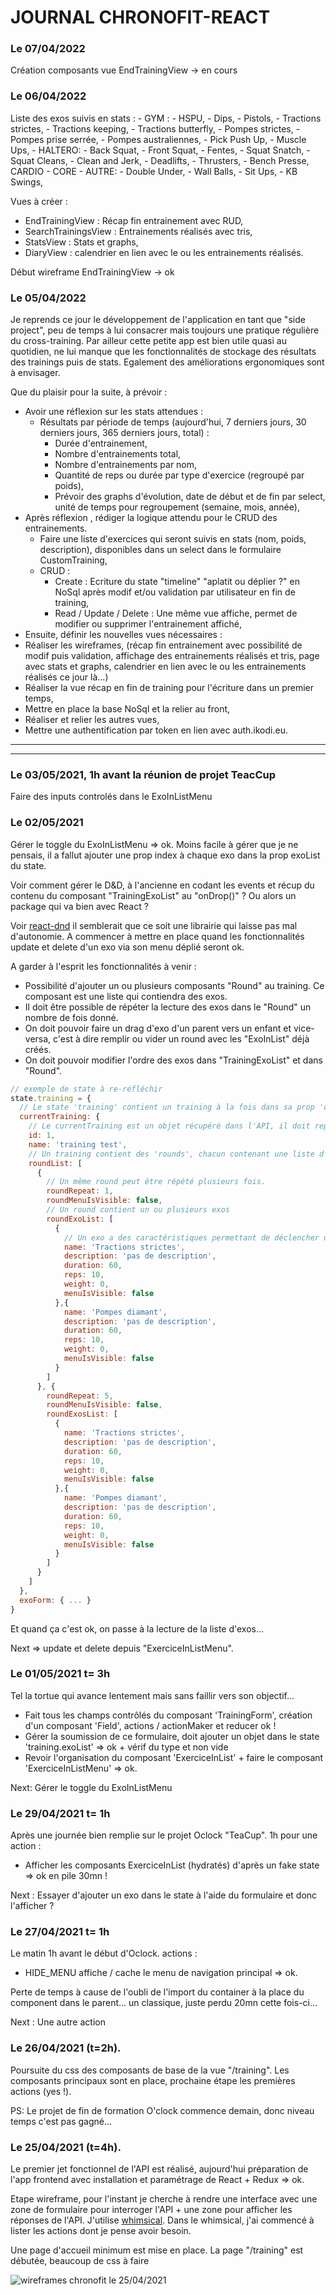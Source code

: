 # JOURNAL CHRONOFIT-REACT

### Le 07/04/2022

Création composants vue EndTrainingView -> en cours

### Le 06/04/2022

Liste des exos suivis en stats : - GYM : - HSPU, - Dips, - Pistols, - Tractions strictes, - Tractions keeping, - Tractions butterfly, - Pompes strictes, - Pompes prise serrée, - Pompes australiennes, - Pick Push Up, - Muscle Ups, - HALTERO: - Back Squat, - Front Squat, - Fentes, - Squat Snatch, - Squat Cleans, - Clean and Jerk, - Deadlifts, - Thrusters, - Bench Presse,
CARDIO - CORE - AUTRE: - Double Under, - Wall Balls, - Sit Ups, - KB Swings,

Vues à créer :

- EndTrainingView : Récap fin entrainement avec RUD,
- SearchTrainingsView : Entrainements réalisés avec tris,
- StatsView : Stats et graphs,
- DiaryView : calendrier en lien avec le ou les entrainements réalisés.

Début wireframe EndTrainingView -> ok

### Le 05/04/2022

Je reprends ce jour le développement de l'application en tant que "side project", peu de temps à lui consacrer mais toujours une pratique régulière du cross-training. Par ailleur cette petite app est bien utile quasi au quotidien, ne lui manque que les fonctionnalités de stockage des résultats des trainings puis de stats.
Egalement des améliorations ergonomiques sont à envisager.

Que du plaisir pour la suite, à prévoir :

- Avoir une réflexion sur les stats attendues :
  - Résultats par période de temps (aujourd'hui, 7 derniers jours, 30 derniers jours, 365 derniers jours, total) :
    - Durée d'entrainement,
    - Nombre d'entrainements total,
    - Nombre d'entrainements par nom,
    - Quantité de reps ou durée par type d'exercice (regroupé par poids),
    - Prévoir des graphs d'évolution, date de début et de fin par select, unité de temps pour regroupement (semaine, mois, année),
- Après réflexion , rédiger la logique attendu pour le CRUD des entrainements.
  - Faire une liste d'exercices qui seront suivis en stats (nom, poids, description), disponibles dans un select dans le formulaire CustomTraining,
  - CRUD :
    - Create : Ecriture du state "timeline" "aplatit ou déplier ?" en NoSql après modif et/ou validation par utilisateur en fin de training,
    - Read / Update / Delete : Une même vue affiche, permet de modifier ou supprimer l'entrainement affiché,
- Ensuite, définir les nouvelles vues nécessaires :
- Réaliser les wireframes, (récap fin entrainement avec possibilité de modif puis validation, affichage des entrainements réalisés et tris, page avec stats et graphs, calendrier en lien avec le ou les entrainements réalisés ce jour là...)
- Réaliser la vue récap en fin de training pour l'écriture dans un premier temps,
- Mettre en place la base NoSql et la relier au front,
- Réaliser et relier les autres vues,
- Mettre une authentification par token en lien avec auth.ikodi.eu.

---

---

### Le 03/05/2021, 1h avant la réunion de projet TeacCup

Faire des inputs controlés dans le ExoInListMenu

### Le 02/05/2021

Gérer le toggle du ExoInListMenu => ok.
Moins facile à gérer que je ne pensais, il a fallut ajouter une prop index à chaque exo dans la prop exoList du state.

Voir comment gérer le D&D, à l'ancienne en codant les events et récup du contenu du composant "TrainingExoList" au "onDrop()" ? Ou alors un package qui va bien avec React ?

Voir [react-dnd](https://react-dnd.github.io/react-dnd/about) il semblerait que ce soit une librairie qui laisse pas mal d'autonomie.
A commencer à mettre en place quand les fonctionnalités update et delete d'un exo via son menu déplié seront ok.

A garder à l'esprit les fonctionnalités à venir :

- Possibilité d'ajouter un ou plusieurs composants "Round" au training. Ce composant est une liste qui contiendra des exos.
- Il doit être possible de répéter la lecture des exos dans le "Round" un nombre de fois donné.
- On doit pouvoir faire un drag d'exo d'un parent vers un enfant et vice-versa, c'est à dire remplir ou vider un round avec les "ExoInList" déjà créés.
- On doit pouvoir modifier l'ordre des exos dans "TrainingExoList" et dans "Round".

```javascript
// exemple de state à re-réfléchir
state.training = {
  // Le state 'training' contient un training à la fois dans sa prop 'currentTraining'.
  currentTraining: {
    // Le currentTraining est un objet récupéré dans l'API, il doit représenter tous les paramètres d'un training.
    id: 1,
    name: 'training test',
    // Un training contient des 'rounds', chacun contenant une liste d'exercices et le nb de fois qu'il doit être répété.
    roundList: [
      {
        // Un même round peut être répété plusieurs fois.
        roundRepeat: 1,
        roundMenuIsVisible: false,
        // Un round contient un ou plusieurs exos
        roundExoList: [
          {
            // Un exo a des caractéristiques permettant de déclencher un chrono et/ou d'enregistrer ces infos en fin de training
            name: 'Tractions strictes',
            description: 'pas de description',
            duration: 60,
            reps: 10,
            weight: 0,
            menuIsVisible: false
          },{
            name: 'Pompes diamant',
            description: 'pas de description',
            duration: 60,
            reps: 10,
            weight: 0,
            menuIsVisible: false
          }
        ]
      }, {
        roundRepeat: 5,
        roundMenuIsVisible: false,
        roundExosList: [
          {
            name: 'Tractions strictes',
            description: 'pas de description',
            duration: 60,
            reps: 10,
            weight: 0,
            menuIsVisible: false
          },{
            name: 'Pompes diamant',
            description: 'pas de description',
            duration: 60,
            reps: 10,
            weight: 0,
            menuIsVisible: false
          }
        ]
      }
    ]
  },
  exoForm: { ... }
}
```

Et quand ça c'est ok, on passe à la lecture de la liste d'exos...

Next => update et delete depuis "ExerciceInListMenu".

### Le 01/05/2021 t= 3h

Tel la tortue qui avance lentement mais sans faillir vers son objectif...

- Fait tous les champs contrôlés du composant 'TrainingForm', création d'un composant 'Field', actions / actionMaker et reducer ok !
- Gérer la soumission de ce formulaire, doit ajouter un objet dans le state 'training.exoList' => ok + vérif du type et non vide
- Revoir l'organisation du composant 'ExerciceInList' + faire le composant 'ExerciceInListMenu' => ok.

Next: Gérer le toggle du ExoInListMenu

### Le 29/04/2021 t= 1h

Après une journée bien remplie sur le projet Oclock "TeaCup".
1h pour une action :

- Afficher les composants ExerciceInList (hydratés) d'après un fake state => ok en pile 30mn !

Next : Essayer d'ajouter un exo dans le state à l'aide du formulaire et donc l'afficher ?

### Le 27/04/2021 t= 1h

Le matin 1h avant le début d'Oclock.
actions :

- HIDE_MENU affiche / cache le menu de navigation principal => ok.

Perte de temps à cause de l'oubli de l'import du container à la place du component dans le parent... un classique, juste perdu 20mn cette fois-ci...

Next : Une autre action

### Le 26/04/2021 (t=2h).

Poursuite du css des composants de base de la vue "/training".
Les composants principaux sont en place, prochaine étape les premières actions (yes !).

PS: Le projet de fin de formation O'clock commence demain, donc niveau temps c'est pas gagné...

### Le 25/04/2021 (t=4h).

Le premier jet fonctionnel de l'API est réalisé, aujourd'hui préparation de l'app frontend avec installation et paramétrage de React + Redux => ok.

Etape wireframe, pour l'instant je cherche à rendre une interface avec une zone de formulaire pour interroger l'API + une zone pour afficher les réponses de l'API.
J'utilise [whimsical](https://whimsical.com/wireframes-58sAibeYwDaieCC1NRUd4i).
Dans le whimsical, j'ai commencé à lister les actions dont je pense avoir besoin.

Une page d'accueil minimum est mise en place.
La page "/training" est débutée, beaucoup de css à faire

![wireframes chronofit le 25/04/2021](./chronofit-wireframes-25042021.png)
